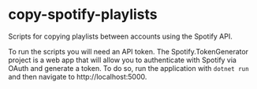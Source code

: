 # copy-spotify-playlists

Scripts for copying playlists between accounts using the Spotify API.

To run the scripts you will need an API token. The Spotify.TokenGenerator project is a web app that will allow you to authenticate with Spotify via OAuth and generate a token. To do so, run the application with `dotnet run` and then navigate to http://localhost:5000.
